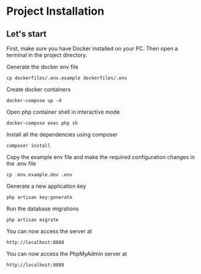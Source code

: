 # Project Installation

## Let's start

First, make sure you have Docker installed on your PC. Then open a terminal in the project directory.

Generate the docker env file 

    cp dockerfiles/.env.example dockerfiles/.env

Create docker containers

    docker-compose up -d

Open php container shell in interactive mode

    docker-compose exec php sh

Install all the dependencies using composer

    composer install

Copy the example env file and make the required configuration changes in the .env file

    cp .env.example.dev .env

Generate a new application key

    php artisan key:generate

Run the database migrations

    php artisan migrate

You can now access the server at

    http://localhost:8888

You can now access the PhpMyAdmin server at

    http://localhost:8088
